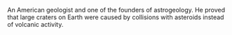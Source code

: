 An American geologist and one of the founders of astrogeology. He proved that large craters on Earth were caused by collisions with asteroids instead of volcanic activity.
